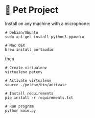 # 🐶 Pet Project

Install on any machine with a microphone:

```
# Debian/Ubuntu
sudo apt-get install python3-pyaudio
```

```
# Mac OSX
brew install portaudio
```

then

```
# Create virtualenv
virtualenv petenv

# Activate virtualenv
source ./petenv/bin/activate

# Install requirements
pip install -r requirements.txt

# Run program
python main.py
```
